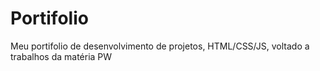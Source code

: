 # Portifolio
Meu portifolio de desenvolvimento de projetos, HTML/CSS/JS, voltado a trabalhos da matéria PW
